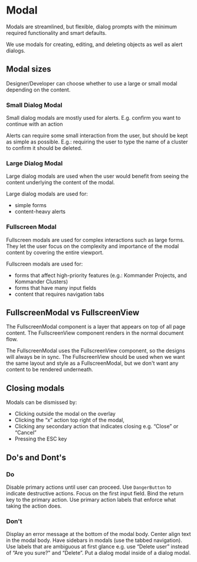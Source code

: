 # Modal

Modals are streamlined, but flexible, dialog prompts with the minimum required functionality and smart defaults.

We use modals for creating, editing, and deleting objects as well as alert dialogs.

## Modal sizes

Designer/Developer can choose whether to use a large or small modal depending on the content.

### Small Dialog Modal

Small dialog modals are mostly used for alerts. E.g. confirm you want to continue with an action

Alerts can require some small interaction from the user, but should be kept as simple as possible. E.g.: requiring the user to type the name of a cluster to confirm it should be deleted.

### Large Dialog Modal

Large dialog modals are used when the user would benefit from seeing the content underlying the content of the modal.

Large dialog modals are used for:

- simple forms
- content-heavy alerts

### Fullscreen Modal

Fullscreen modals are used for complex interactions such as large forms. They let the user focus on the complexity and importance of the modal content by covering the entire viewport.

Fullscreen modals are used for:

- forms that affect high-priority features (e.g.: Kommander Projects, and Kommander Clusters)
- forms that have many input fields
- content that requires navigation tabs

## FullscreenModal vs FullscreenView

The FullscreenModal component is a layer that appears on top of all page content.
The FullscreenView component renders in the normal document flow.

The FullscreenModal uses the FullscreenView component, so the designs will always be in sync. The FullscreenView should be used when we want the same layout and style as a FullscreenModal, but we don't want any content to be rendered underneath.

## Closing modals

Modals can be dismissed by:

- Clicking outside the modal on the overlay
- Clicking the “x” action top right of the modal,
- Clicking any secondary action that indicates closing e.g. “Close” or “Cancel”
- Pressing the ESC key

## Do's and Dont's

### Do

Disable primary actions until user can proceed.
Use `DangerButton` to indicate destructive actions.
Focus on the first input field.
Bind the return key to the primary action.
Use primary action labels that enforce what taking the action does.

### Don't

Display an error message at the bottom of the modal body.
Center align text in the modal body.
Have sidebars in modals (use the tabbed navigation).
Use labels that are ambiguous at first glance e.g. use “Delete user” instead of “Are you sure?" and “Delete”.
Put a dialog modal inside of a dialog modal.
